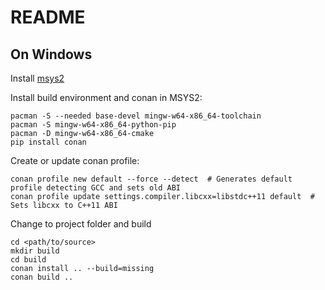 # README

## On Windows

Install [msys2](https://www.msys2.org)

Install build environment and conan in MSYS2:
```
pacman -S --needed base-devel mingw-w64-x86_64-toolchain
pacman -S mingw-w64-x86_64-python-pip
pacman -D mingw-w64-x86_64-cmake
pip install conan
```

Create or update conan profile: 

```
conan profile new default --force --detect  # Generates default profile detecting GCC and sets old ABI
conan profile update settings.compiler.libcxx=libstdc++11 default  # Sets libcxx to C++11 ABI
````

Change to project folder and build

```
cd <path/to/source>
mkdir build
cd build
conan install .. --build=missing
conan build ..
````
